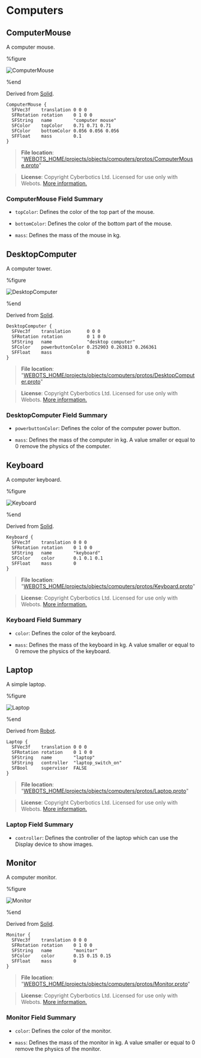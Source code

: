 # Computers

## ComputerMouse

A computer mouse.

%figure

![ComputerMouse](images/objects/computers/ComputerMouse/model.png)

%end

Derived from [Solid](../reference/solid.md).

```
ComputerMouse {
  SFVec3f    translation 0 0 0
  SFRotation rotation    0 1 0 0
  SFString   name        "computer mouse"
  SFColor    topColor    0.71 0.71 0.71
  SFColor    bottomColor 0.056 0.056 0.056
  SFFloat    mass        0.1
}
```

> **File location**: "[WEBOTS\_HOME/projects/objects/computers/protos/ComputerMouse.proto](https://github.com/omichel/webots/tree/master/projects/objects/computers/protos/ComputerMouse.proto)"

> **License**: Copyright Cyberbotics Ltd. Licensed for use only with Webots.
[More information.](https://cyberbotics.com/webots_assets_license)

### ComputerMouse Field Summary

- `topColor`: Defines the color of the top part of the mouse.

- `bottomColor`: Defines the color of the bottom part of the mouse.

- `mass`: Defines the mass of the mouse in kg.

## DesktopComputer

A computer tower.

%figure

![DesktopComputer](images/objects/computers/DesktopComputer/model.png)

%end

Derived from [Solid](../reference/solid.md).

```
DesktopComputer {
  SFVec3f    translation      0 0 0
  SFRotation rotation         0 1 0 0
  SFString   name             "desktop computer"
  SFColor    powerbuttonColor 0.252903 0.263813 0.266361
  SFFloat    mass             0
}
```

> **File location**: "[WEBOTS\_HOME/projects/objects/computers/protos/DesktopComputer.proto](https://github.com/omichel/webots/tree/master/projects/objects/computers/protos/DesktopComputer.proto)"

> **License**: Copyright Cyberbotics Ltd. Licensed for use only with Webots.
[More information.](https://cyberbotics.com/webots_assets_license)

### DesktopComputer Field Summary

- `powerbuttonColor`: Defines the color of the computer power button.

- `mass`: Defines the mass of the computer in kg. A value smaller or equal to 0 remove the physics of the computer.

## Keyboard

A computer keyboard.

%figure

![Keyboard](images/objects/computers/Keyboard/model.png)

%end

Derived from [Solid](../reference/solid.md).

```
Keyboard {
  SFVec3f    translation 0 0 0
  SFRotation rotation    0 1 0 0
  SFString   name        "keyboard"
  SFColor    color       0.1 0.1 0.1
  SFFloat    mass        0
}
```

> **File location**: "[WEBOTS\_HOME/projects/objects/computers/protos/Keyboard.proto](https://github.com/omichel/webots/tree/master/projects/objects/computers/protos/Keyboard.proto)"

> **License**: Copyright Cyberbotics Ltd. Licensed for use only with Webots.
[More information.](https://cyberbotics.com/webots_assets_license)

### Keyboard Field Summary

- `color`: Defines the color of the keyboard.

- `mass`: Defines the mass of the keyboard in kg. A value smaller or equal to 0 remove the physics of the keyboard.

## Laptop

A simple laptop.

%figure

![Laptop](images/objects/computers/Laptop/model.png)

%end

Derived from [Robot](../reference/robot.md).

```
Laptop {
  SFVec3f    translation 0 0 0
  SFRotation rotation    0 1 0 0
  SFString   name        "laptop"
  SFString   controller  "laptop_switch_on"
  SFBool     supervisor  FALSE
}
```

> **File location**: "[WEBOTS\_HOME/projects/objects/computers/protos/Laptop.proto](https://github.com/omichel/webots/tree/master/projects/objects/computers/protos/Laptop.proto)"

> **License**: Copyright Cyberbotics Ltd. Licensed for use only with Webots.
[More information.](https://cyberbotics.com/webots_assets_license)

### Laptop Field Summary

- `controller`: Defines the controller of the laptop which can use the Display device to show images.

## Monitor

A computer monitor.

%figure

![Monitor](images/objects/computers/Monitor/model.png)

%end

Derived from [Solid](../reference/solid.md).

```
Monitor {
  SFVec3f    translation 0 0 0
  SFRotation rotation    0 1 0 0
  SFString   name        "monitor"
  SFColor    color       0.15 0.15 0.15
  SFFloat    mass        0
}
```

> **File location**: "[WEBOTS\_HOME/projects/objects/computers/protos/Monitor.proto](https://github.com/omichel/webots/tree/master/projects/objects/computers/protos/Monitor.proto)"

> **License**: Copyright Cyberbotics Ltd. Licensed for use only with Webots.
[More information.](https://cyberbotics.com/webots_assets_license)

### Monitor Field Summary

- `color`: Defines the color of the monitor.

- `mass`: Defines the mass of the monitor in kg. A value smaller or equal to 0 remove the physics of the monitor.

